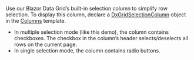 Use our Blazor Data Grid’s built-in selection column to simplify row selection. To display this column, declare a [DxGridSelectionColumn](https://docs.devexpress.com/Blazor/DevExpress.Blazor.DxGridSelectionColumn) object in the [Columns](https://docs.devexpress.com/Blazor/DevExpress.Blazor.DxGrid.Columns) template.

* In multiple selection mode (like this demo), the column contains checkboxes. The checkbox in the column’s header selects/deselects all rows on the current page.
* In single selection mode, the column contains radio buttons.
